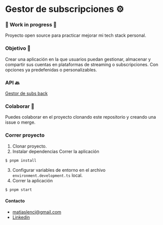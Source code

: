 # Gestor de subscripciones ⚙️

### 🚧 Work in progress 🚧

Proyecto open source para practicar mejorar mi tech stack personal. 

### Objetivo 🌟

Crear una aplicación en la que usuarios puedan gestionar, almacenar y compartir sus cuentas en plataformas de streaming o subscripciones. Con opciones ya predefenidas o personalizables.

### API 🔙

[Gestor de subs back](https://github.com/matiaslenci/gestor-subs-back)

### Colaborar 🤝

Puedes colaborar en el proyecto clonando este repositorio y creando una issue o merge.

### Correr proyecto
1. Clonar proyecto.
2. Instalar dependencias Correr la aplicación
```bash
$ pnpm install
```
3. Configurar variables de entorno en el archivo ```environment.development.ts``` local.
4. Correr la aplicación
```bash
$ pnpm start
```

#### Contacto
- [matiaslenci@gmail.com](matiaslenci@gmail.com)
- [Linkedin](https://www.linkedin.com/in/matias-lenci-228828186/)
